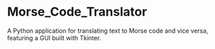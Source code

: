 # Morse_Code_Translator
A Python application for translating text to Morse code and vice versa, featuring a GUI built with Tkinter.
